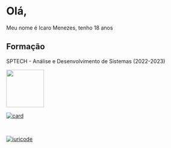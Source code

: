 <h1>Olá,</h1>
</p> Meu nome é Icaro Menezes, tenho 18 anos</p>
<h2>Formação</h2>
<p>SPTECH - Análise e Desenvolvimento de Sistemas (2022-2023)</p>
<img src='https://pbs.twimg.com/profile_images/1462840633400467457/gtKFcsdc_400x400.jpg' style="width: 100px; float= left">

[![card](https://github-readme-stats.vercel.app/api?username=icaromenezes&theme=tokyonight&show_icons=true)](https://github.com/anuraghazra/github-readme-stats)

<br />

[![iuricode](https://github-readme-stats.vercel.app/api/top-langs/?username=icaromenezes&hide=html&layout=compact&theme=tokyonight)](https://github.com/anuraghazra/github-readme-stats)
